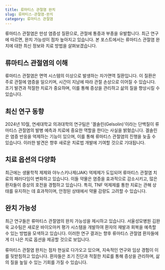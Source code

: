 ```yaml
---
title: 류마티스 관절염 완치
slug: 류마티스-관절염-완치
category: 류마티스 관절염
---
```


류마티스 관절염은 만성 염증성 질환으로, 관절에 통증과 부종을 유발합니다. 최근 연구에 따르면, 완치 가능성이 점차 높아지고 있습니다. 본 포스트에서는 류마티스 관절염 완치에 대한 최신 정보와 치료 방법을 살펴보겠습니다.

## 류마티스 관절염의 이해

류마티스 관절염은 면역 시스템의 이상으로 발생하는 자가면역 질환입니다. 이 질환은 주로 관절에 염증을 일으키며, 시간이 지남에 따라 관절 손상으로 이어질 수 있습니다. 조기 발견과 적절한 치료가 중요하며, 이를 통해 증상을 관리하고 삶의 질을 향상시킬 수 있습니다.

## 최신 연구 동향

2024년 10월, 연세대학교 의과대학의 연구팀은 '겔솔린(Gelsolin)'이라는 단백질이 류마티스 관절염의 발병 예측과 치료에 중요한 역할을 한다는 사실을 밝혔습니다. 겔솔린은 염증 반응을 억제하는 기능이 있으며, 이를 통해 류마티스 관절염의 진행을 늦출 수 있습니다. 이러한 발견은 향후 새로운 치료법 개발에 기여할 것으로 기대됩니다.

## 치료 옵션의 다양화

최근에는 생물학적 제제와 야누스키나제(JAK) 억제제가 도입되어 류마티스 관절염 치료의 패러다임이 변화하고 있습니다. 이들 약물은 염증을 효과적으로 감소시키고, 많은 환자들이 증상의 호전을 경험하고 있습니다. 특히, TNF 억제제를 통한 치료는 관해 상태를 유지하는 데 효과적이며, 안정된 상태에서 약물 감량도 고려할 수 있습니다.

## 완치 가능성

최근 연구들은 류마티스 관절염의 완치 가능성을 제시하고 있습니다. 서울성모병원 김완욱 교수팀은 새로운 바이오마커 평가 시스템을 개발하여 환자의 재발과 회복을 예측할 수 있는 방법을 모색하고 있습니다. 이러한 연구 결과는 향후 류마티스 관절염 환자들에게 더 나은 치료 옵션을 제공할 것으로 보입니다.

류마티스 관절염 완치는 점차 현실로 다가오고 있으며, 지속적인 연구와 임상 경험이 이를 뒷받침하고 있습니다. 환자들은 조기 진단과 적절한 치료를 통해 증상을 관리하며, 삶의 질을 높일 수 있는 기회를 가질 수 있습니다.